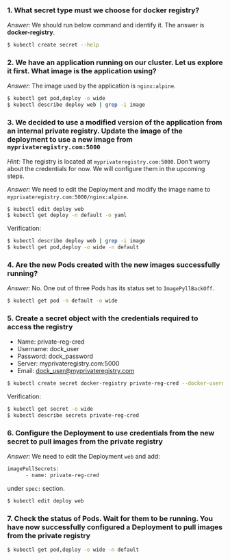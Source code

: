 ### 1. What secret type must we choose for docker registry?

*Answer:* We should run below command and identify it. The answer is **docker-registry**.

```bash
$ kubectl create secret --help
```

### 2. We have an application running on our cluster. Let us explore it first. What image is the application using?

*Answer:* The image used by the application is `nginx:alpine`.

```bash
$ kubectl get pod,deploy -o wide
$ kubectl describe deploy web | grep -i image
```

### 3. We decided to use a modified version of the application from an internal private registry. Update the image of the deployment to use a new image from `myprivateregistry.com:5000`

*Hint:* The registry is located at `myprivateregistry.com:5000`. Don't worry about the credentials for now. We will configure them in the upcoming steps.

*Answer:* We need to edit the Deployment and modify the image name to `myprivateregistry.com:5000/nginx:alpine`.

```bash
$ kubectl edit deploy web
$ kubectl get deploy -n default -o yaml
```

Verification:

```bash
$ kubectl describe deploy web | grep -i image
$ kubectl get pod,deploy -o wide -n default
```

### 4. Are the new Pods created with the new images successfully running?

*Answer:* No. One out of three Pods has its status set to `ImagePyllBackOff`.

```bash
$ kubectl get pod -n default -o wide
```

### 5. Create a secret object with the credentials required to access the registry

- Name: private-reg-cred
- Username: dock_user
- Password: dock_password
- Server: myprivateregistry.com:5000
- Email: dock_user@myprivateregistry.com

```bash
$ kubectl create secret docker-registry private-reg-cred --docker-username=dock_user --docker-password=dock_password --docker-server=myprivateregistry.com:5000 --docker-email=dock_user@myprivateregistry.com
```

Verification:

```bash
$ kubectl get secret -o wide
$ kubectl describe secrets private-reg-cred
```

### 6. Configure the Deployment to use credentials from the new secret to pull images from the private registry

*Answer:* We need to edit the Deployment `web` and add:

```bash
imagePullSecrets:
      - name: private-reg-cred
```

under `spec:` section.

```bash
$ kubectl edit deploy web
```

### 7. Check the status of Pods. Wait for them to be running. You have now successfully configured a Deployment to pull images from the private registry

```bash
$ kubectl get pod,deploy -o wide -n default
```
